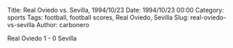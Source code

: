 Title: Real Oviedo vs. Sevilla, 1994/10/23
Date: 1994/10/23 00:00
Category: sports
Tags: football, football scores, Real Oviedo, Sevilla
Slug: real-oviedo-vs-sevilla
Author: carbonero


Real Oviedo 1 - 0 Sevilla

